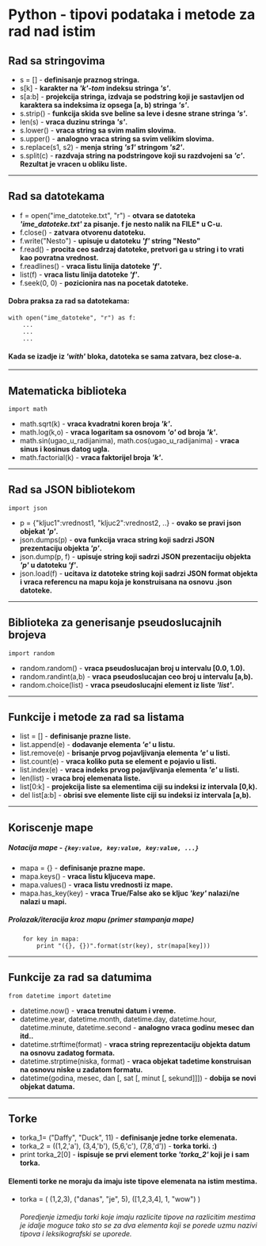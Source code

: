 # Python - tipovi podataka i metode za rad nad istim

## Rad sa stringovima
- s = [] - **definisanje praznog stringa.**
- s[k] - **karakter na _'k'-tom_ indeksu stringa _'s'_.**
- s[a:b] - **projekcija stringa, izdvaja se podstring koji je sastavljen od karaktera sa indeksima iz opsega [a, b) stringa _'s'_.**
- s.strip() - **funkcija skida sve beline sa leve i desne strane stringa _'s'_.**
- len(s) - **vraca duzinu stringa _'s'_.**
- s.lower() - **vraca string sa svim malim slovima.**
- s.upper() - **analogno vraca string sa svim velikim slovima.**
- s.replace(s1, s2) - **menja string _'s1'_ stringom _'s2'_.**
- s.split(c\) - **razdvaja string na podstringove koji su razdvojeni sa _'c'_. Rezultat je vracen u obliku liste.**
___________________________
## Rad sa datotekama
- f = open("ime_datoteke.txt", "r") - **otvara se datoteka _'ime_datoteke.txt'_ za pisanje. f je nesto nalik na FILE\* u C-u.**
- f.close() - **zatvara otvorenu datoteku.**
- f.write("Nesto") - **upisuje u datoteku _'f'_ string "Nesto"**
- f.read() - **procita ceo sadrzaj datoteke, pretvori ga u string i to vrati kao povratna vrednost.**
- f.readlines() - **vraca listu linija datoteke _'f'_.**
- list(f) - **vraca listu linija datoteke _'f'_.**
- f.seek(0, 0) - **pozicionira nas na pocetak datoteke.**
#### Dobra praksa za rad sa datotekama:
```
with open("ime_datoteke", "r") as f:
	...
	...
	...
```
#### Kada se izadje iz _'with'_ bloka, datoteka se sama zatvara, bez close-a.
___________
## Matematicka biblioteka
``` 
import math 
```
- math.sqrt(k) - **vraca kvadratni koren broja _'k'_.**
- math.log(k,o) - **vraca logaritam sa osnovom _'o'_ od broja _'k'_.**
- math.sin(ugao_u_radijanima), math.cos(ugao_u_radijanima) - **vraca sinus i kosinus datog ugla.**
- math.factorial(k) - **vraca faktorijel broja _'k'_.**
_____________
## Rad sa JSON bibliotekom
```
import json
```
- p = {"kljuc1":vrednost1, "kljuc2":vrednost2, ..} - **ovako se pravi json objekat _'p'_.**
- json.dumps(p) - **ova funkcija vraca string koji sadrzi JSON prezentaciju objekta _'p'_.**
- json.dump(p, f) - **upisuje string koji sadrzi JSON prezentaciju objekta _'p'_ u datoteku _'f'_.**
- json.load(f) - **ucitava iz datoteke string koji sadrzi JSON format objekta i vraca referencu na mapu koja je konstruisana na osnovu .json datoteke.**
__________
## Biblioteka za generisanje pseudoslucajnih brojeva
``` 
import random 
```
- random.random() - **vraca pseudoslucajan broj u intervalu [0.0, 1.0).**
- random.randint(a,b) - **vraca pseudoslucajan ceo broj u intervalu [a,b).**
- random.choice(list) - **vraca pseudoslucajni element iz liste _'list'_.**
___________
## Funkcije i metode za rad sa listama

- list = [] - **definisanje prazne liste.**
- list.append(e) - **dodavanje elementa _'e'_ u listu.**
- list.remove(e) - **brisanje prvog pojavljivanja elementa _'e'_ u listi.**
- list.count(e) - **vraca koliko puta se element e pojavio u listi.**
- list.index(e) - **vraca indeks prvog pojavljivanja elementa _'e'_ u listi.**
- len(list) - **vraca broj elemenata liste.**
- list[0:k] - **projekcija liste sa elementima ciji su indeksi iz intervala [0,k).**
- del list[a:b] - **obrisi sve elemente liste ciji su indeksi iz intervala [a,b).**
_____________
## Koriscenje mape
 ##### Notacija mape - ``` {key:value, key:value, key:value, ...} ```
- mapa = {} - **definisanje prazne mape.**
- mapa.keys() - **vraca listu kljuceva mape.**
- mapa.values() - **vraca listu vrednosti iz mape.**
- mapa.has_key(key) - **vraca True/False ako se kljuc _'key'_ nalazi/ne nalazi u mapi.**

##### Prolazak/iteracija kroz mapu (primer stampanja mape)
```
    for key in mapa:
        print "({}, {})".format(str(key), str(mapa[key]))
```
___________
## Funkcije za rad sa datumima
```
from datetime import datetime
```
- datetime.now() - **vraca trenutni datum i vreme.**
- datetime.year, datetime.month, datetime.day, datetime.hour, datetime.minute, datetime.second - **analogno vraca godinu mesec dan itd..**
- datetime.strftime(format) - **vraca string reprezentaciju objekta datum na osnovu zadatog formata.**
- datetime.strptime(niska, format) - **vraca objekat tadetime konstruisan na osnovu niske u zadatom formatu.**
- datetime(godina, mesec, dan [, sat [, minut [, sekund]]]) - **dobija se novi objekat datuma.**
________
## Torke
- torka_1= ("Daffy", "Duck", 11) - **definisanje jedne torke elemenata.**
- torka_2 = ((1,2,'a'), (3,4,'b'), (5,6,'c'), (7,8,'d')) - **torka torki. :)**
- print torka_2[0] - **ispisuje se prvi element torke _'torka_2'_ koji je i sam torka.**
#### Elementi torke ne moraju da imaju iste tipove elemenata na istim mestima.
- torka = ( (1,2,3), ("danas", "je", 5), ([1,2,3,4], 1, "wow") )
    ###### Poredjenje izmedju torki koje imaju razlicite tipove na razlicitim mestima je idalje moguce tako sto se za dva elementa koji se porede uzmu nazivi tipova i leksikografski se uporede.

